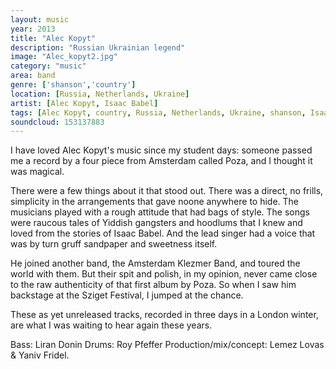 ```yaml
---
layout: music
year: 2013
title: "Alec Kopyt"
description: "Russian Ukrainian legend"
image: "Alec_kopyt2.jpg"
category: "music"
area: band
genre: ['shanson','country']
location: [Russia, Netherlands, Ukraine]
artist: [Alec Kopyt, Isaac Babel]
tags: [Alec Kopyt, country, Russia, Netherlands, Ukraine, shanson, Isaac Babel]
soundcloud: 153137883
---
```

I have loved Alec Kopyt's music since my student days: someone passed me a record by a four piece from Amsterdam called Poza, and I thought it was magical.

There were a few things about it that stood out. There was a direct, no frills, simplicity in the arrangements that gave noone anywhere to hide. The musicians played with a rough attitude that had bags of style. The songs were raucous tales of Yiddish gangsters and hoodlums that I knew and loved from the stories of Isaac Babel. And the lead singer had a voice that was by turn gruff sandpaper and sweetness itself.

He joined another band, the Amsterdam Klezmer Band, and toured the world with them. But their spit and polish, in my opinion, never came close to the raw authenticity of that first album by Poza. So when I saw him backstage at the Sziget Festival, I jumped at the chance.

These as yet unreleased tracks, recorded in three days in a London winter, are what I was waiting to hear again these years.

Bass: Liran Donin
Drums: Roy Pfeffer
Production/mix/concept: Lemez Lovas & Yaniv Fridel.
